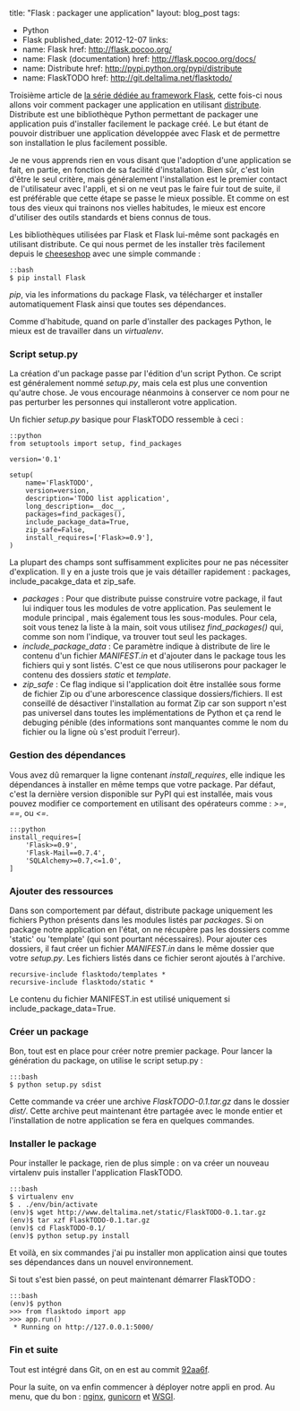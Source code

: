 title: "Flask : packager une application"
layout: blog_post
tags:
- Python
- Flask
published_date: 2012-12-07
links:
- name: Flask
  href: http://flask.pocoo.org/
- name: Flask (documentation)
  href: http://flask.pocoo.org/docs/
- name: Distribute
  href: http://pypi.python.org/pypi/distribute
- name: FlaskTODO
  href: http://git.deltalima.net/flasktodo/


Troisième article de [la série dédiée au framework Flask](/tag/Flask/), cette fois-ci nous allons voir comment packager une application en utilisant [distribute](http://pypi.python.org/pypi/distribute). Distribute est une bibliothèque Python permettant de packager une application puis d'installer facilement le package créé. Le but étant de pouvoir distribuer une application développée avec Flask et de permettre son installation le plus facilement possible.

Je ne vous apprends rien en vous disant que l'adoption d'une application se fait, en partie, en fonction de sa facilité d'installation. Bien sûr, c'est loin d'être le seul critère, mais généralement l'installation est le premier contact de l'utilisateur avec l'appli, et si on ne veut pas le faire fuir tout de suite, il est préférable que cette étape se passe le mieux possible. Et comme on est tous des vieux qui trainons nos vielles habitudes, le mieux est encore d'utiliser des outils standards et biens connus de tous.

<!-- BODY -->

Les bibliothèques utilisées par Flask et Flask lui-même sont packagés en utilisant distribute. Ce qui nous permet de les installer très facilement depuis le [cheeseshop](http://pypi.python.org) avec une simple commande :

    ::bash
    $ pip install Flask

*pip*, via les informations du package Flask, va télécharger et installer automatiquement Flask ainsi que toutes ses dépendances.

Comme d'habitude, quand on parle d'installer des packages Python, le mieux est de travailler dans un *virtualenv*.


### Script setup.py

La création d'un package passe par l'édition d'un script Python. Ce script est généralement nommé *setup.py*, mais cela est plus une convention qu'autre chose. Je vous encourage néanmoins à conserver ce nom pour ne pas perturber les personnes qui installeront votre application.

Un fichier *setup.py* basique pour FlaskTODO ressemble à ceci :

    ::python
    from setuptools import setup, find_packages

    version='0.1'

    setup(
        name='FlaskTODO',
        version=version,
        description='TODO list application',
        long_description=__doc__,
        packages=find_packages(),
        include_package_data=True,
        zip_safe=False,
        install_requires=['Flask>=0.9'],
    )


La plupart des champs sont suffisamment explicites pour ne pas nécessiter d'explication. Il y en a juste trois que je vais détailler rapidement : packages, include_pacakge_data et zip_safe.

- *packages* : Pour que distribute puisse construire votre package, il faut lui indiquer tous les modules de votre application. Pas seulement le module principal , mais également tous les sous-modules. Pour cela, soit vous tenez la liste à la main, soit vous utilisez *find_packages()* qui, comme son nom l'indique, va trouver tout seul les packages.
- *include_package_data* : Ce paramètre indique à distribute de lire le contenu d'un fichier *MANIFEST.in* et d'ajouter dans le package tous les fichiers qui y sont listés. C'est ce que nous utiliserons pour packager le contenu des dossiers *static* et *template*.
- *zip_safe* : Ce flag indique si l'application doit être installée sous forme de fichier Zip ou d'une arborescence classique dossiers/fichiers. Il est conseillé de désactiver l'installation au format Zip car son support n'est pas universel dans toutes les implémentations de Python et ça rend le debuging pénible (des informations sont manquantes comme le nom du fichier ou la ligne où s'est produit l'erreur).

### Gestion des dépendances

Vous avez dû remarquer la ligne contenant *install_requires*, elle indique les dépendances à installer en même temps que votre package. Par défaut, c'est la dernière version disponible sur PyPI qui est installée, mais vous pouvez modifier ce comportement en utilisant des opérateurs comme : *>=*, *==*, ou *<=*.

    :::python
    install_requires=[
        'Flask>=0.9',
        'Flask-Mail==0.7.4',
        'SQLAlchemy>=0.7,<=1.0',
    ]


### Ajouter des ressources

Dans son comportement par défaut, distribute package uniquement les fichiers Python présents dans les modules listés par *packages*. Si on package notre application en l'état, on ne récupère pas les dossiers comme 'static' ou 'template' (qui sont pourtant nécessaires). Pour ajouter ces dossiers, il faut créer un fichier *MANIFEST.in* dans le même dossier que votre *setup.py*. Les fichiers listés dans ce fichier seront ajoutés à l'archive.

    recursive-include flasktodo/templates *
    recursive-include flasktodo/static *

Le contenu du fichier MANIFEST.in est utilisé uniquement si include_package_data=True.


### Créer un package

Bon, tout est en place pour créer notre premier package. Pour lancer la génération du package, on utilise le script setup.py :

    :::bash
    $ python setup.py sdist

Cette commande va créer une archive *FlaskTODO-0.1.tar.gz* dans le dossier *dist/*. Cette archive peut maintenant être partagée avec le monde entier et l'installation de notre application se fera en quelques commandes.


### Installer le package

Pour installer le package, rien de plus simple : on va créer un nouveau virtalenv puis installer l'application FlaskTODO.

    :::bash
    $ virtualenv env
    $ . ./env/bin/activate
    (env)$ wget http://www.deltalima.net/static/FlaskTODO-0.1.tar.gz
    (env)$ tar xzf FlaskTODO-0.1.tar.gz
    (env)$ cd FlaskTODO-0.1/
    (env)$ python setup.py install

Et voilà, en six commandes j'ai pu installer mon application ainsi que toutes ses dépendances dans un nouvel environnement.

Si tout s'est bien passé, on peut maintenant démarrer FlaskTODO :

    :::bash
    (env)$ python
    >>> from flasktodo import app
    >>> app.run()
     * Running on http://127.0.0.1:5000/


### Fin et suite

Tout est intégré dans Git, on en est au commit [92aa6f](http://git.deltalima.net/flasktodo/tree/?id=92aa6f84b11e19f38fe47652fd251ba7224828e3).

Pour la suite, on va enfin commencer à déployer notre appli en prod. Au menu, que du bon : [nginx](http://nginx.org/), [gunicorn](http://gunicorn.org/) et [WSGI](http://en.wikipedia.org/wiki/Web_Server_Gateway_Interface).
